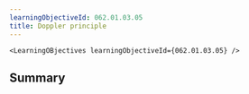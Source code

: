```yaml
---
learningObjectiveId: 062.01.03.05
title: Doppler principle
---
```


```tsx eval
<LearningOBjectives learningObjectiveId={062.01.03.05} />
```

## Summary

